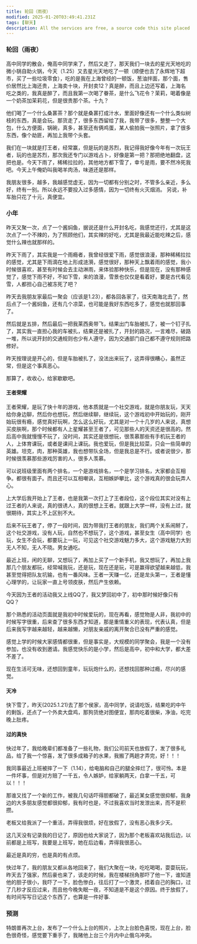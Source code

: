 ```yaml
---
title: 轮回（雨夜）
modified: 2025-01-20T03:49:41.231Z
tags: [聊天]
description: All the services are free, a source code this site placed on github repository and intergration with netlify service, another service that you can use is github page for hosting your own static site.
---
```

### 轮回（雨夜）

高中同学的散会，俺高中同学来了，然后又走了，那天我们一块去的星光天地吃的微小锅自助火锅，今天（1.25）又去星光天地吃了一顿（顺便也去了永辉地下超市，买了一些垃圾零食），吃的是我在上海曾经的一顿饭，葱油拌面，那个面，售价居然比上海还贵，上海卖十块，开封卖12？真是醉，而且上边还写着，上海名吃之类的，我真是醉了，而且我第一次喝了眷茶，是什么飞花令？茉莉，喝着像是一个奶茶加茉莉花，但是很贵那个茶。十九？

他们喝了一个什么桑葚茶？那个就是桑葚打成汁水，里面好像还有一个什么类似树枝的东西，真是会玩。那货走了，很多东西留给了我，我带了很多，整整一个大包，什么方便面，锅碗，真多，甚至还有俩鸡蛋，某人偷拍我一张照片，拿了很多东西，像个劫匪，再加上我带个头套。

我们在一块就是打王者，经常赢，但是玩的是苏烈，我记得我好像今年有一次玩王者，玩的也是苏烈，那次我还专门以游戏占卜，好像是第一把？那把绝地翻盘，这把也是。今天下雨了，稀稀拉拉的，其他地方都下雪了，幸亏是雨，要不然冷死我吧。今天上午俺奶叫我喝羊肉汤，味道还是那样。

我朋友很多，越多，我越感觉虚无，因为一切都有分别之时，不管多么亲近，多么好，终有一别。所以永远不要投入过多感情，因为一切终有火灭烟消。
另说，补车胎只花了十元，真便宜。
### 小年

昨天又聚一次，点了一个酱焖鱼，据说还是什么开封名吃，我感觉还行，尤其是这次点了一个不辣的，为了照顾他们，其实辣的好吃，尤其是我最近能吃辣之后，感觉什么辣也就那样的。

昨天下雨了，其实我是一个雨瘾者，我曾经很爱下雨，感觉很浪漫，那种稀稀拉拉的感觉，尤其是下雨滴在地上形成涟漪，感觉很好，那种天上飘着雨的感觉，我小时候很喜欢，甚至有时候会去主动淋雨，来体验那种快乐，但是现在，没有那种感觉了，感觉下雨不好，不如下雪，来的浪漫，雪景也仅仅是看着好，要是古代看见雪，人都担心自己被冻死了吧？

昨天去我朋友家最后一聚会（应该是1.23），都各回各家了，往天南海北去了，然后点了一个酱焖鱼，还有几个凉菜，也可能是我好东西吃多了，感觉也就那回事了。

然后就是五排，然后最后一把我莱西奥带飞，结果出门车胎被扎了，被一个钉子扎了，其实我一直担心我的车被扎，结果还是被扎了，开封的路况，一言难尽，破路一堆，所以说开封的交通规则也少有人遵守，因为交通部门自己都不遵守规则把路修好。

昨天按理说是开心的，但是车胎被扎了，没法出来玩了，这弄得很糟心，虽然正常，但是这个事真恶心。

那算了，收收心，给家歇歇吧。
#### 王者荣耀
王者荣耀，是玩了快十年的游戏，他本质就是一个社交游戏，就是你朋友玩，天天给你身边聊，然后你也想玩，然后继续聊，继续玩，这个游戏初中开始玩的，刚开始玩很有瘾，感觉真好玩啊，怎么这么好玩，尤其是对一个十几岁的人来说，真想买皮肤啊，那个时候都有人上星耀甚至王者了，可见那些人的天资还是很高的。然后高中我就慢慢不玩了，没时间，其实还是很想玩，很羡慕那些有手机玩王者的人，上体育课玩，或者是课间上课玩。我也爱玩，但是我比较菜，只会一些简单的英雄。坦克，肉，那种英雄，我也想带队全场，但是我总是不行。或者说很少，那时候很羡慕那些游戏厉害的人，很多人羡慕。

可以说班级里面有两个排名，一个是游戏排名，一个是学习排名，大家都会互相争。都很有面子。而且还可以互相嘲讽，互相嫉妒攀比，这个游戏真的很会玩弄人心。

上大学后我开始上了王者，也是我第一次打上了王者段位，这个段位其实对没有上过王者的人来说，真的很诱人，真的很想上王者。就跟上大学一样，没有上过，就很期待，其实上不上区别不大。

后来不玩王者了，停了一段时间，因为带我打王者的朋友，我们两个关系闹掰了，这个社交游戏，没有人玩，自然也不想玩了，这个游戏，甚至女生（高中同学）也玩，女生不会玩，都要玩上一玩，可见这个社交游戏魅力多大，这个游戏魅力大到无人不知，无人不晓。男女通吃。

最近上班，闲的无聊，又想玩了，再加上买了一个新手机，我又想玩了，再加上我那几个朋友都玩，经常喊我玩，还是玩，现在还是玩，可是赢得欲望越来越低，我甚至觉得把队友坑输，也有一番风味。王者一天赚一亿，还是龙头第一，王者是懂心理学的，让玩家一直上号领皮肤，然后产生依赖。

今天因为王者的活动我又上线QQ了，我又梦回初中了，初中那时候好像只有QQ？

那个熟悉的活动页面就是我初中时候爱玩的，现在再看，感觉物是人非，我初中的时候写字很重，后来查了很多东西才知道，那是重情重义的表现，代表认真，但是后来我写字越来越轻，越来越懒，对朋友亲戚的离开聚合已没有严重的感觉。

感觉上学的时候大家感情都很重，但是事实是，大规模的同学聚会，我是一个没有参加，也没有收到邀请。我感觉快乐的是小学，然后是高中，初中和大学，都大差不差了。

现在生活可无味，还想回到童年，玩玩炮什么的，还想找回那种过瘾，尽兴的感觉。

#### 天冷
快下雪了，昨天(2025.1.21)去了那个侯家，高中同学，说请吃饭，结果吃的中午的剩饭，还点了一个外卖大盘鸡，那狗货绝对图便宜，那肉吃着很柴，净油，吃完晚上肚疼。
#### 过的真快

快过年了，我给晚辈们都准备了一些礼物，我们公司前天也放假了，发了很多礼品，给了我一个惊喜，发了很多成箱子的水果，我搬了两趟才弄完，好！！！

我同事最近上班被摔了一下（1.14），给电脑和自己的腿全摔烂了，很可怜。本是一件坏事，但是对方赔了一千五，令人嫉妒，给家躺两天，白拿一千五，可以！！！

那谁又找了一个新的工作，被我几句话吓得胆都破了，最近某女感觉很抑郁，我身边的大多朋友感觉都很抑郁，我有时也是，不过我喜欢当时发泄出来，而不是积攒。

老板又给我派了一个重活，弄得我很烦，好在放假了，没有恶心我多少天。

这几天没有记录我的日记了，原因也给大家说了，因为那个老板喜欢站我后边，以前都是上班写，我要是上班写，她在后边看，弄得我很恶心。

最近是真的穷，也是真的有点烦。

快过年了，我的朋友又都从各地回来了，我们大聚在一块，吃吃喝喝，耍耍玩玩，昨天去了强家，然后豪也来了，该走的时候，我在楼梯拐角那吓了他一下，谁知道他的胆子很小，我吓了一下，脸色惨白，往后打了一个激灵，捂着自己的胸口，过了几秒才反应过来，而且他今晚失眠一夜，不知道是不是这个原因。终于放假了，有时间写写日记这个东西了，也算是一件好事.

### 预测

特朗普再次上台，发布了一个什么上台的照片，上次上台脸色喜悦，现在上台，脸色很奇怪，感觉要下重手了，我赌他上台三个月内中止俄乌冲突。
